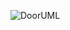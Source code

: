 ![DoorUML](https://github.com/AjayKamath10/DoorUpdated/assets/84276017/7dd360ee-462e-42ea-b1a4-191bdaa7c23d)
